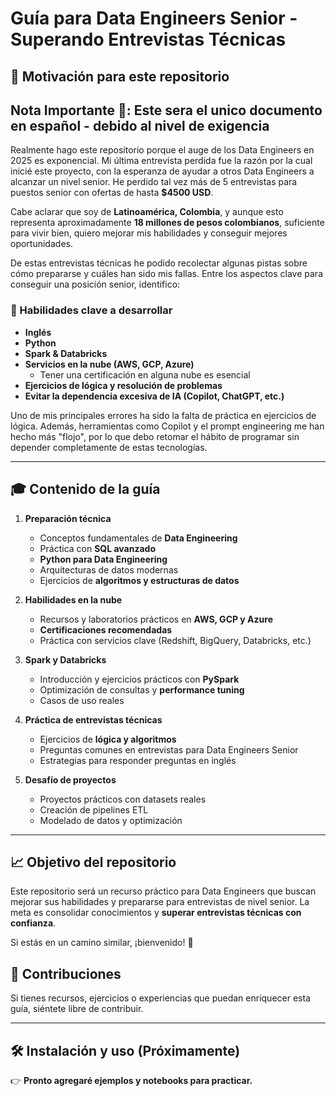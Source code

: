 # Guía para Data Engineers Senior - Superando Entrevistas Técnicas

## 🚀 Motivación para este repositorio 

## Nota Importante 📢: Este sera el unico documento en español - debido al nivel de exigencia

Realmente hago este repositorio porque el auge de los Data Engineers en 2025 es exponencial. Mi última entrevista perdida fue la razón por la cual inicié este proyecto, con la esperanza de ayudar a otros Data Engineers a alcanzar un nivel senior. He perdido tal vez más de 5 entrevistas para puestos senior con ofertas de hasta **$4500 USD**. 

Cabe aclarar que soy de **Latinoamérica, Colombia**, y aunque esto representa aproximadamente **18 millones de pesos colombianos**, suficiente para vivir bien, quiero mejorar mis habilidades y conseguir mejores oportunidades. 

De estas entrevistas técnicas he podido recolectar algunas pistas sobre cómo prepararse y cuáles han sido mis fallas. Entre los aspectos clave para conseguir una posición senior, identifico:

### 🔎 Habilidades clave a desarrollar
- **Inglés** 
- **Python**
- **Spark & Databricks**
- **Servicios en la nube (AWS, GCP, Azure)** 
  - Tener una certificación en alguna nube es esencial
- **Ejercicios de lógica y resolución de problemas**
- **Evitar la dependencia excesiva de IA (Copilot, ChatGPT, etc.)**

Uno de mis principales errores ha sido la falta de práctica en ejercicios de lógica. Además, herramientas como Copilot y el prompt engineering me han hecho más "flojo", por lo que debo retomar el hábito de programar sin depender completamente de estas tecnologías. 

---

## 🎓 Contenido de la guía

1. **Preparación técnica**
   - Conceptos fundamentales de **Data Engineering**
   - Práctica con **SQL avanzado**
   - **Python para Data Engineering**
   - Arquitecturas de datos modernas
   - Ejercicios de **algoritmos y estructuras de datos**

2. **Habilidades en la nube**
   - Recursos y laboratorios prácticos en **AWS, GCP y Azure**
   - **Certificaciones recomendadas**
   - Práctica con servicios clave (Redshift, BigQuery, Databricks, etc.)

3. **Spark y Databricks**
   - Introducción y ejercicios prácticos con **PySpark**
   - Optimización de consultas y **performance tuning**
   - Casos de uso reales

4. **Práctica de entrevistas técnicas**
   - Ejercicios de **lógica y algoritmos**
   - Preguntas comunes en entrevistas para Data Engineers Senior
   - Estrategias para responder preguntas en inglés

5. **Desafío de proyectos**
   - Proyectos prácticos con datasets reales
   - Creación de pipelines ETL
   - Modelado de datos y optimización

---

## 📈 Objetivo del repositorio

Este repositorio será un recurso práctico para Data Engineers que buscan mejorar sus habilidades y prepararse para entrevistas de nivel senior. La meta es consolidar conocimientos y **superar entrevistas técnicas con confianza**.

Si estás en un camino similar, ¡bienvenido! 🎉 

## 🌟 Contribuciones

Si tienes recursos, ejercicios o experiencias que puedan enriquecer esta guía, siéntete libre de contribuir.

---

## 🛠️ Instalación y uso (Próximamente)

👉 **Pronto agregaré ejemplos y notebooks para practicar.**

